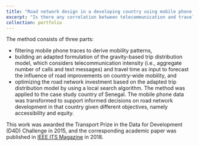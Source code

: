```yaml
---
title: "Road network design in a developing country using mobile phone data"
excerpt: "Is there any correlation between telecommunication and travel demand between two cities? This study uses mobile phone traces to depict mobility patterns in a country with limited travel survey data, and relate inter-region travel demand with inter-region telecommunication intensity. Based on that, a trip distribution model was developed and embedded in a road network optimization algorithm. The method was applied to the case study country of Senegal for road network design. It is valuable and reproducible not only to Senegal but also to other countries where traditional mobility data is scarce but mobile phone data is available. [[<u>link</u>](https://ieeexplore.ieee.org/document/8531737)]<br/><br/><img src='/images/rnd.png' width='400'/>"
collection: portfolio
---
```


The method consists of three parts:
* filtering mobile phone traces to derive mobility patterns,
* building an adapted formulation of the gravity-based trip distribution model, which considers telecommunication intensity (i.e., aggregate number of calls and text messages) and travel time as input to forecast the influence of road improvements on country-wide mobility, and
* optimizing the road network investment based on the adapted trip distribution model by using a local search algorithm.
The method was applied to the case study country of Senegal. The mobile phone data was transformed to support informed decisions on road network development in that country given different objectives, namely accessibility and equity.

This work was awarded the Transport Prize in the Data for Development (D4D) Challenge in 2015, and the corresponding academic paper was published in [IEEE ITS Magazine](https://ieeexplore.ieee.org/document/8531737) in 2018.